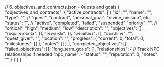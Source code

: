 // 6. objectives_and_contracts.json - Quests and goals
{
  "objectives_and_contracts": {
    "active_contracts": [
      {
        "id": "",
        "name": "",
        "type": "", // "quest", "contract", "personal_goal", "divine_mission", etc.
        "status": "", // "active", "completed", "failed", "suspended"
        "priority": "", // "critical", "high", "medium", "low"
        "description": "",
        "objectives": [],
        "requirements": [],
        "rewards": [],
        "penalties": [],
        "deadline": "",
        "quest_giver": "",
        "location": "",
        "progress": {
          "current": 0,
          "total": 0,
          "milestones": []
        },
        "notes": []
      }
    ],
    "completed_objectives": [],
    "failed_objectives": [],
    "long_term_goals": [],
    "relationships": {
      // Track NPC relationships if needed
      "npc_name": {
        "status": "",
        "reputation": 0,
        "notes": ""
      }
    }
  }
}